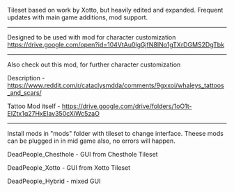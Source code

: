 Tileset based on work by Xotto, but heavily edited and expanded. 
Frequent updates with main game additions, mod support.

------------------------------------------------------------------------------------------------------------------

Designed to be used with mod for character customization https://drive.google.com/open?id=104VtAu0lgGjfN8INo1gTXrDGMS2DgTbk

------------------------------------------------------------------------------------------------------------------

Also check out this mod, for further character customization

Description - https://www.reddit.com/r/cataclysmdda/comments/9gxxoi/whaleys_tattoos_and_scars/

Tattoo Mod itself - https://drive.google.com/drive/folders/1oO1t-EIZtx1q27HxEIav350cXiWc5zaO

------------------------------------------------------------------------------------------------------------------

Install mods in "mods" folder with tileset to change interface. Theese mods can be plugged in in mid game also, no errors will happen.

DeadPeople_Chesthole - GUI from Chesthole Tileset

DeadPeople_Xotto - GUI from Xotto Tileset

DeadPeople_Hybrid - mixed GUI
